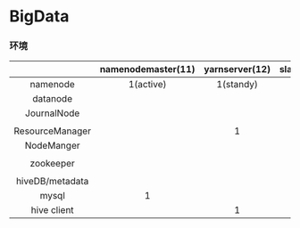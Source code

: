 # BigData

### 环境
|            | namenodemaster(11) | yarnserver(12) | slave001(13) | slave002(14) | slave003(15)            |
| :----------: | :----------------: | :--------: | :---------------: | :----------: | :----------: |
| namenode | 1(active) |  1(standy)  |          |||
| datanode |               |     |      1       |1|1|
| JournalNode |               |     |      1       |1|1|
|  |               |     |           |||
| ResourceManager |               |  1  |  |||
| NodeManger |  |  | 1 |1|1|
|  |  |  |  |||
| zookeeper |  |  | 1 |1|1|
|  |  |  |  |||
| hiveDB/metadata |  |  | 1 |||
| mysql | 1 |  |  |||
| hive client |  | 1 |  |||

